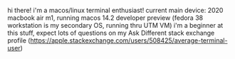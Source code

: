 hi there!
i'm a macos/linux terminal enthusiast!
current main device: 2020 macbook air m1, running macos 14.2 developer preview (fedora 38 workstation is my secondary OS, running thru UTM VM)
i'm a beginner at this stuff, expect lots of questions on my Ask Different stack exchange profile (https://apple.stackexchange.com/users/508425/average-terminal-user)
